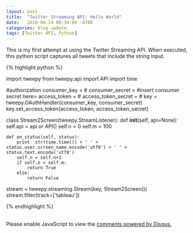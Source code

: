 ```yaml
---
layout: post
title:  "Twitter Streaming API: Hello World"
date:   2018-08-24 00:34:00 -0700
categories: blog update
tags: [Twitter API, Python]
---
```


This is my first attempt at using the Twitter Streaming API. When executed, this python script captures all tweets that include the string input.

{% highlight python %}

import tweepy
from tweepy.api import API
import time


#authorization
consumer_key = #<insert consumer key here>
consumer_secret = 	#insert consumer secret here>
access_token = #<insert access_token here>
access_token_secret = #<insert access_token_secret here>
key = tweepy.OAuthHandler(consumer_key, consumer_secret)
key.set_access_token(access_token, access_token_secret)

class Stream2Screen(tweepy.StreamListener):
    def __init__(self, api=None):
        self.api = api or API()
        self.n = 0
        self.m = 100

    def on_status(self, status):
        print  str(time.time()) + ' ' + status.user.screen_name.encode('utf8') + ' ' + status.text.encode('utf8')
        self.n = self.n+1
        if self.n < self.m: 
            return True
        else:
            return False

stream = tweepy.streaming.Stream(key, Stream2Screen())
stream.filter(track=['tableau'])

{% endhighlight %}

<br>

<div id="disqus_thread"></div>
<script>
    
    var disqus_config = function () {
        this.page.url = 'http://johntilelli.com/blog/update/2018/08/24/twitter-streaming-api-first-time.html';
        this.page.identifier = '/2016-08-24-twitter-streaming-api-first-time'; // Replace PAGE_IDENTIFIER with your page's unique identifier variable
    };
    (function() {  // DON'T EDIT BELOW THIS LINE
        var d = document, s = d.createElement('script');
        
        s.src = '//www-johntilelli-com.disqus.com/embed.js';
        
        s.setAttribute('data-timestamp', +new Date());
        (d.head || d.body).appendChild(s);
    })();
</script>
<noscript>Please enable JavaScript to view the <a href="https://disqus.com/?ref_noscript" rel="nofollow">comments powered by Disqus.</a></noscript>

